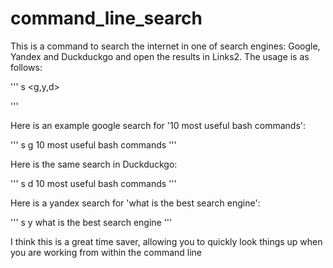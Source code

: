 # command_line_search

This is a command to search the internet in one of  search engines: Google, Yandex and Duckduckgo and open the results in Links2. The usage is as follows:

'''
s <g,y,d> <search arguments>
'''

Here is an example google search for '10 most useful bash commands':

'''
s g 10 most useful bash commands
'''

Here is the same search in Duckduckgo:

'''
s d 10 most useful bash commands
'''

Here is a yandex search for 'what is the best search engine':

'''
s y what is the best search engine
'''

I think this is a great time saver, allowing you to quickly look things up when you are working from within the command line
